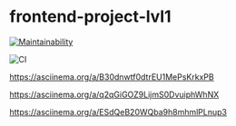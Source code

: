 # frontend-project-lvl1

[![Maintainability](https://api.codeclimate.com/v1/badges/a99a88d28ad37a79dbf6/maintainability)](https://codeclimate.com/github/codeclimate/codeclimate/maintainability)

![CI](https://github.com/AlekseyShlapakov/frontend-project-lvl1/workflows/Node%20CI/badge.svg)

https://asciinema.org/a/B30dnwtf0dtrEU1MePsKrkxPB

https://asciinema.org/a/q2qGiGOZ9LijmS0DvuiphWhNX

https://asciinema.org/a/ESdQeB20WQba9h8mhmlPLnup3
